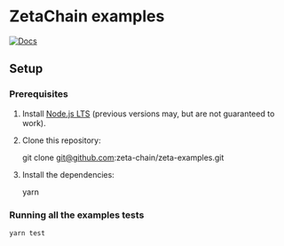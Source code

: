 # ZetaChain examples

[![Docs](https://img.shields.io/badge/docs-%F0%9F%93%84-43ad51)](https://staging.docs.zetachain.com/)

## Setup

### Prerequisites

1. Install [Node.js LTS](https://nodejs.org/en/) (previous versions may, but are not guaranteed to work).
1. Clone this repository:

    git clone git@github.com:zeta-chain/zeta-examples.git

1. Install the dependencies:

    yarn

### Running all the examples tests

```bash
yarn test
```
